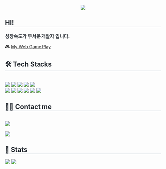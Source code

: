 <div align= "center">
    <img src="https://capsule-render.vercel.app/api?type=wave&color=gradient&height=240&text=Hello%20World!%20I'm%20JH&animation=fadeIn&fontColor=000000&fontSize=50" />
    </div>
    <h2 style="border-bottom: 1px solid #d8dee4; color: #282d33;"> HI! </h2>  
    <div style="font-weight: 700; font-size: 15px; text-align: left; color: #282d33;"> 성장속도가 무서운 개발자 입니다. </div> 
    <div style="text-align: left;">
        <p align="left">🎮 <a href="https://manofthestreet.github.io/js_battleTank/](https://jangjunhyukp.github.io/My-Web-Game/">My Web Game Play</a></br>
    </div>
    </div>
    <div style="text-align: left;">
    <h2 style="border-bottom: 1px solid #d8dee4; color: #282d33;"> 🛠️ Tech Stacks </h2> <br> 
    <div style="margin: ; text-align: left;" "text-align: left;"> <img src="https://img.shields.io/badge/C-A8B9CC?style=plastic&logo=C&logoColor=white">
          <img src="https://img.shields.io/badge/C++-00599C?style=plastic&logo=C%2B%2B&logoColor=white">
          <img src="https://img.shields.io/badge/CSS3-1572B6?style=plastic&logo=CSS3&logoColor=white">
          <img src="https://img.shields.io/badge/Discord-5865F2?style=plastic&logo=Discord&logoColor=white">
          <img src="https://img.shields.io/badge/GitHub Pages-222222?style=plastic&logo=GitHub Pages&logoColor=white">
          <br/><img src="https://img.shields.io/badge/Git-F05032?style=plastic&logo=Git&logoColor=white">
          <img src="https://img.shields.io/badge/Github-181717?style=plastic&logo=Github&logoColor=white">
          <img src="https://img.shields.io/badge/HTML5-E34F26?style=plastic&logo=HTML5&logoColor=white">
          <img src="https://img.shields.io/badge/Javascript-F7DF1E?style=plastic&logo=Javascript&logoColor=white">
          <img src="https://img.shields.io/badge/Unity-000000?style=plastic&logo=Unity&logoColor=white">
          <img src="https://img.shields.io/badge/Unreal Engine-0E1128?style=plastic&logo=unrealengine&logoColor=white">
          </div>
    </div>
    <div style="text-align: left;">
    <h2 style="border-bottom: 1px solid #d8dee4; color: #282d33;"> 🧑‍💻 Contact me </h2> <br> 
    <div style="text-align: left;"> <a href=mailto:woori5443@gmail.com> <img src="https://img.shields.io/badge/Gmail-EA4335?style=plastic&logo=Gmail&logoColor=white&link=mailto:woori5443@gmail.com"> </a>
          </div>  <br> 
    <div style="text-align: left;"> <a href="https://hits.seeyoufarm.com"> <img src="https://hits.seeyoufarm.com/api/count/incr/badge.svg?url=https%3A%2F%2Fgithub.com%2FJangJunhyukp%2F&count_bg=%23000000&title_bg=%23000000&icon=github.svg&icon_color=%23FFFFFF&title=GitHub&edge_flat=false"/></a>
       </div> 
    </div>
    <div style="text-align: left;"> 
    <h2 style="border-bottom: 1px solid #d8dee4; color: #282d33;"> 🏅 Stats </h2> <div style="text-align: left;"> <img src="https://github-readme-stats.vercel.app/api?username=JangJunhyukp&bg_color=60,e774c2,de3b3b&title_color=ffffff&text_color=ffffff"
         /> <img src="https://github-readme-stats.vercel.app/api/top-langs/?username=JangJunhyukp&layout=compact&bg_color=60,e774c2,de3b3b&title_color=ffffff&text_color=ffffff"
           /> </div> 
    </div>
    
